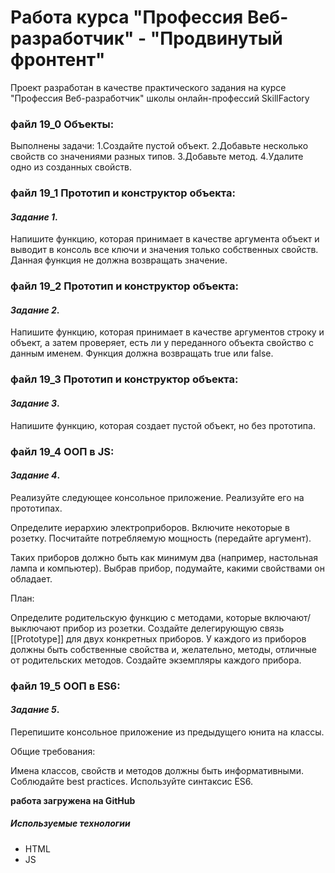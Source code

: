 # Pабота курса "Профессия Веб-разработчик"  - "Продвинутый фронтент"


Проект разработан в качестве практического задания на курсе "Профессия Веб-разработчик"
школы онлайн-профессий SkillFactory


### файл 19_0 Объекты:
Выполнены задачи:
1.Создайте пустой объект.
2.Добавьте несколько свойств со значениями разных типов.
3.Добавьте метод.
4.Удалите одно из созданных свойств.

### файл 19_1 Прототип и конструктор объекта:

#### *Задание 1*.

Напишите функцию, которая принимает в качестве аргумента объект и выводит в консоль все ключи и значения только собственных свойств. Данная функция не должна возвращать значение.


### файл 19_2 Прототип и конструктор объекта:
#### *Задание 2*.

Напишите функцию, которая принимает в качестве аргументов строку и объект, а затем проверяет, есть ли у переданного объекта свойство с данным именем. Функция должна возвращать true или false.

### файл 19_3 Прототип и конструктор объекта:
#### *Задание 3*.

Напишите функцию, которая создает пустой объект, но без прототипа.

### файл 19_4 ООП в JS:

#### *Задание 4*.

Реализуйте следующее консольное приложение. Реализуйте его на прототипах.

Определите иерархию электроприборов. Включите некоторые в розетку. Посчитайте потребляемую мощность (передайте аргумент). 

Таких приборов должно быть как минимум два (например, настольная лампа и компьютер). Выбрав прибор, подумайте, какими свойствами он обладает.

План:

Определите родительскую функцию с методами, которые включают/выключают прибор из розетки.
Создайте делегирующую связь [[Prototype]] для двух конкретных приборов.
У каждого из приборов должны быть собственные свойства и, желательно, методы, отличные от родительских методов.
Создайте экземпляры каждого прибора.


### файл 19_5 ООП в ES6:

#### *Задание 5*.

Перепишите консольное приложение из предыдущего юнита на классы.

Общие требования:

Имена классов, свойств и методов должны быть информативными.
Соблюдайте best practices.
Используйте синтаксис ES6.

**работа загружена на GitHub**

##### Используемые технологии

* HTML
* JS

